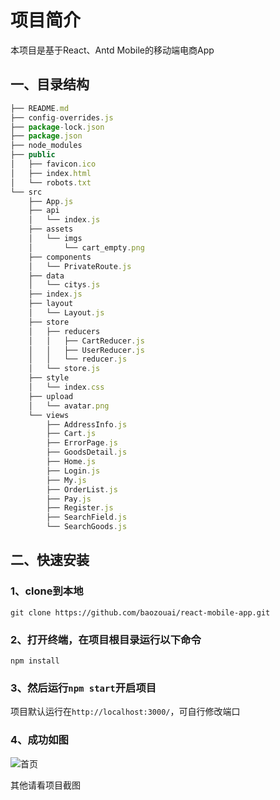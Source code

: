 # 项目简介

本项目是基于React、Antd Mobile的移动端电商App

## 一、目录结构

```js
├── README.md
├── config-overrides.js
├── package-lock.json
├── package.json
├── node_modules
├── public
│   ├── favicon.ico
│   ├── index.html
│   └── robots.txt
└── src
    ├── App.js
    ├── api
    │   └── index.js
    ├── assets
    │   └── imgs
    │       └── cart_empty.png
    ├── components
    │   └── PrivateRoute.js
    ├── data
    │   └── citys.js
    ├── index.js
    ├── layout
    │   └── Layout.js
    ├── store
    │   ├── reducers
    │   │   ├── CartReducer.js
    │   │   ├── UserReducer.js
    │   │   └── reducer.js
    │   └── store.js
    ├── style
    │   └── index.css
    ├── upload
    │   └── avatar.png
    └── views
        ├── AddressInfo.js
        ├── Cart.js
        ├── ErrorPage.js
        ├── GoodsDetail.js
        ├── Home.js
        ├── Login.js
        ├── My.js
        ├── OrderList.js
        ├── Pay.js
        ├── Register.js
        ├── SearchField.js
        └── SearchGoods.js
```

## 二、快速安装

### 1、clone到本地

`git clone https://github.com/baozouai/react-mobile-app.git`

### 2、打开终端，在项目根目录运行以下命令

`npm install`

### 3、然后运行`npm start`开启项目

项目默认运行在`http://localhost:3000/`，可自行修改端口

### 4、成功如图

![首页](/Users/baozou/Downloads/mobile-app/项目截图/首页.png)

其他请看项目截图